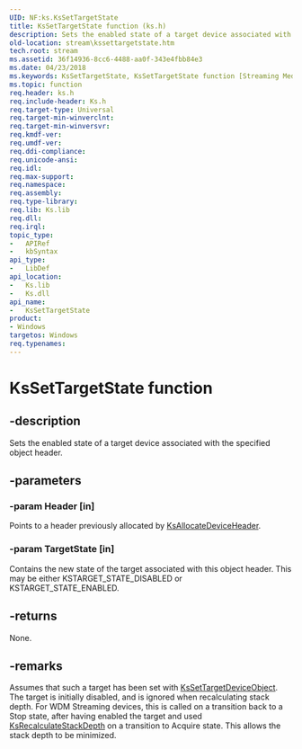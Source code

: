 ```yaml
---
UID: NF:ks.KsSetTargetState
title: KsSetTargetState function (ks.h)
description: Sets the enabled state of a target device associated with the specified object header.
old-location: stream\kssettargetstate.htm
tech.root: stream
ms.assetid: 36f14936-8cc6-4488-aa0f-343e4fbb84e3
ms.date: 04/23/2018
ms.keywords: KsSetTargetState, KsSetTargetState function [Streaming Media Devices], ks/KsSetTargetState, ksfunc_7e05a5c0-2c82-4b20-a199-3955c61c6e40.xml, stream.kssettargetstate
ms.topic: function
req.header: ks.h
req.include-header: Ks.h
req.target-type: Universal
req.target-min-winverclnt: 
req.target-min-winversvr: 
req.kmdf-ver: 
req.umdf-ver: 
req.ddi-compliance: 
req.unicode-ansi: 
req.idl: 
req.max-support: 
req.namespace: 
req.assembly: 
req.type-library: 
req.lib: Ks.lib
req.dll: 
req.irql: 
topic_type:
-	APIRef
-	kbSyntax
api_type:
-	LibDef
api_location:
-	Ks.lib
-	Ks.dll
api_name:
-	KsSetTargetState
product:
- Windows
targetos: Windows
req.typenames: 
---
```


# KsSetTargetState function


## -description


Sets the enabled state of a target device associated with the specified object header.


## -parameters




### -param Header [in]

Points to a header previously allocated by <a href="https://msdn.microsoft.com/library/windows/hardware/ff560958">KsAllocateDeviceHeader</a>.


### -param TargetState [in]

Contains the new state of the target associated with this object header. This may be either KSTARGET_STATE_DISABLED or KSTARGET_STATE_ENABLED.


## -returns



None.




## -remarks



Assumes that such a target has been set with <a href="https://msdn.microsoft.com/library/windows/hardware/ff566845">KsSetTargetDeviceObject</a>. The target is initially disabled, and is ignored when recalculating stack depth. For WDM Streaming devices, this is called on a transition back to a Stop state, after having enabled the target and used <a href="https://msdn.microsoft.com/0b8f23a5-af8a-4b99-8f17-092076523914">KsRecalculateStackDepth</a> on a transition to Acquire state. This allows the stack depth to be minimized.



